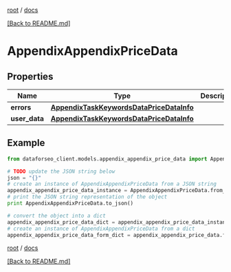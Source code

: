 [root](./../ "root") / [docs](./ "docs")

[[Back to README.md]](./../README.md "[Back to README.md]")

# AppendixAppendixPriceData

## Properties

Name | Type | Description | Notes
------------ | ------------- | ------------- | -------------
**errors** | [**AppendixTaskKeywordsDataPriceDataInfo**](AppendixTaskKeywordsDataPriceDataInfo.md) |  | [optional]
**user_data** | [**AppendixTaskKeywordsDataPriceDataInfo**](AppendixTaskKeywordsDataPriceDataInfo.md) |  | [optional]

## Example

```python
from dataforseo_client.models.appendix_appendix_price_data import AppendixAppendixPriceData

# TODO update the JSON string below
json = "{}"
# create an instance of AppendixAppendixPriceData from a JSON string
appendix_appendix_price_data_instance = AppendixAppendixPriceData.from_json(json)
# print the JSON string representation of the object
print AppendixAppendixPriceData.to_json()

# convert the object into a dict
appendix_appendix_price_data_dict = appendix_appendix_price_data_instance.to_dict()
# create an instance of AppendixAppendixPriceData from a dict
appendix_appendix_price_data_form_dict = appendix_appendix_price_data.from_dict(appendix_appendix_price_data_dict)
```

  

[root](./../ "root") / [docs](./ "docs")

[[Back to README.md]](./../README.md "[Back to README.md]")